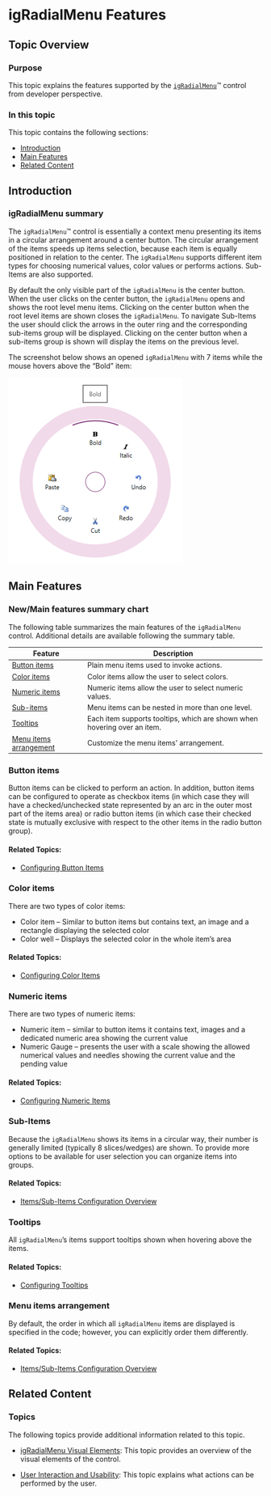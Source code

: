 ﻿<!--
|metadata|
{
    "fileName": "igradialmenu-features",
    "controlName": "igRadialMenu",
    "tags": ["Getting Started"]
}
|metadata|
-->

# igRadialMenu Features

## Topic Overview
### Purpose

This topic explains the features supported by the [`igRadialMenu`](%%jQueryApiUrl%%/ui.igRadialMenu#options)™ control from developer perspective.

### In this topic

This topic contains the following sections:

-   [Introduction](#introduction)
-   [Main Features](#main-features)
-   [Related Content](#related-content)


## <a id="introduction"></a>Introduction
### igRadialMenu summary

The `igRadialMenu`™ control is essentially a context menu presenting its items in a circular arrangement around a center button. The circular arrangement of the items speeds up items selection, because each item is equally positioned in relation to the center. The `igRadialMenu` supports different item types for choosing numerical values, color values or performs actions. Sub-Items are also supported.

By default the only visible part of the `igRadialMenu` is the center button. When the user clicks on the center button, the `igRadialMenu` opens and shows the root level menu items. Clicking on the center button when the root level items are shown closes the `igRadialMenu`. To navigate Sub-Items the user should click the arrows in the outer ring and the corresponding sub-items group will be displayed. Clicking on the center button when a sub-items group is shown will display the items on the previous level.

The screenshot below shows an opened `igRadialMenu` with 7 items while the mouse hovers above the “Bold” item:

![](images/igRadialMenu_01.png)

## <a id="main-features"></a>Main Features
### New/Main features summary chart

The following table summarizes the main features of the `igRadialMenu` control. Additional details are available following the summary table.

Feature|Description
---|---
[Button items](#button-items)|Plain menu items used to invoke actions.
[Color items](#color-items)|Color items allow the user to select colors.
[Numeric items](#numeric-items)|Numeric items allow the user to select numeric values.
[Sub-items](#sub-items)|Menu items can be nested in more than one level.
[Tooltips](#tooltips)|Each item supports tooltips, which are shown when hovering over an item.
[Menu items arrangement](#menu-items)|Customize the menu items’ arrangement.

### <a id="button-items"></a>Button items

Button items can be clicked to perform an action. In addition, button items can be configured to operate as checkbox items (in which case they will have a checked/unchecked state represented by an arc in the outer most part of the items area) or radio button items (in which case their checked state is mutually exclusive with respect to the other items in the radio button group).

#### Related Topics:

-   [Configuring Button Items](igRadialMenu-Configuring-Button-Items.html)

### <a id="color-items"></a>Color items

There are two types of color items:

-   Color item – Similar to button items but contains text, an image and a rectangle displaying the selected color
-   Color well – Displays the selected color in the whole item’s area

#### Related Topics:

-   [Configuring Color Items](igRadialMenu-Configuring-Color-Items.html)

### <a id="numeric-items"></a>Numeric items

There are two types of numeric items:

-   Numeric item – similar to button items it contains text, images and a dedicated numeric area showing the current value
-   Numeric Gauge – presents the user with a scale showing the allowed numerical values and needles showing the current value and the pending value

#### Related Topics:

-   [Configuring Numeric Items](igRadialMenu-Configuring-Numeric-Items.html)

### <a id="sub-items"></a>Sub-Items

Because the `igRadialMenu` shows its items in a circular way, their number is generally limited (typically 8 slices/wedges) are shown. To provide more options to be available for user selection you can organize items into groups.

#### Related Topics:

-   [Items/Sub-Items Configuration Overview](igRadialMenu-Items-Sub-Items-Configuration-Overview.html)

### <a id="tooltips"></a>Tooltips

All `igRadialMenu`’s items support tooltips shown when hovering above the items.

#### Related Topics:

-   [Configuring Tooltips](igRadialMenu-Configuring-Tooltips.html)

### <a id="menu-items"></a>Menu items arrangement

By default, the order in which all `igRadialMenu` items are displayed is specified in the code; however, you can explicitly order them differently.

#### Related Topics:

-   [Items/Sub-Items Configuration Overview](igRadialMenu-Items-Sub-Items-Configuration-Overview.html)



## <a id="related-content"></a>Related Content
### Topics

The following topics provide additional information related to this topic.

- [igRadialMenu Visual Elements](igRadialMenu-Visual-Elements.html): This topic provides an overview of the visual elements of the control.

- [User Interaction and Usability](igRadialMenu-User-Interaction.html): This topic explains what actions can be performed by the user.





 

 


